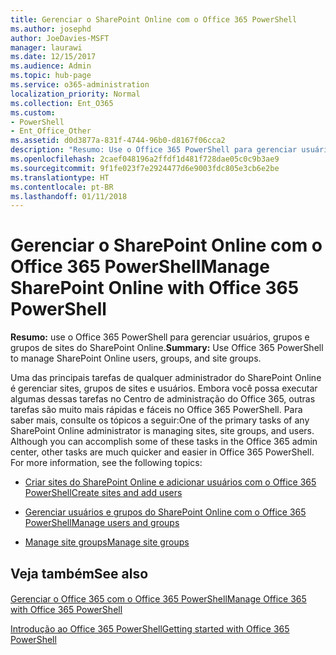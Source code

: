 ```yaml
---
title: Gerenciar o SharePoint Online com o Office 365 PowerShell
ms.author: josephd
author: JoeDavies-MSFT
manager: laurawi
ms.date: 12/15/2017
ms.audience: Admin
ms.topic: hub-page
ms.service: o365-administration
localization_priority: Normal
ms.collection: Ent_O365
ms.custom:
- PowerShell
- Ent_Office_Other
ms.assetid: d0d3877a-831f-4744-96b0-d8167f06cca2
description: "Resumo: Use o Office 365 PowerShell para gerenciar usuários, grupos e grupos de sites do SharePoint Online."
ms.openlocfilehash: 2caef048196a2ffdf1d481f728dae05c0c9b3ae9
ms.sourcegitcommit: 9f1fe023f7e2924477d6e9003fdc805e3cb6e2be
ms.translationtype: HT
ms.contentlocale: pt-BR
ms.lasthandoff: 01/11/2018
---
```

# <a name="manage-sharepoint-online-with-office-365-powershell"></a><span data-ttu-id="1cb4b-103">Gerenciar o SharePoint Online com o Office 365 PowerShell</span><span class="sxs-lookup"><span data-stu-id="1cb4b-103">Manage SharePoint Online with Office 365 PowerShell</span></span>

 <span data-ttu-id="1cb4b-104">**Resumo:** use o Office 365 PowerShell para gerenciar usuários, grupos e grupos de sites do SharePoint Online.</span><span class="sxs-lookup"><span data-stu-id="1cb4b-104">**Summary:** Use Office 365 PowerShell to manage SharePoint Online users, groups, and site groups.</span></span>
  
<span data-ttu-id="1cb4b-p101">Uma das principais tarefas de qualquer administrador do SharePoint Online é gerenciar sites, grupos de sites e usuários. Embora você possa executar algumas dessas tarefas no Centro de administração do Office 365, outras tarefas são muito mais rápidas e fáceis no Office 365 PowerShell. Para saber mais, consulte os tópicos a seguir:</span><span class="sxs-lookup"><span data-stu-id="1cb4b-p101">One of the primary tasks of any SharePoint Online administrator is managing sites, site groups, and users. Although you can accomplish some of these tasks in the Office 365 admin center, other tasks are much quicker and easier in Office 365 PowerShell. For more information, see the following topics:</span></span>
  
- <span data-ttu-id="1cb4b-108">[Criar sites do SharePoint Online e adicionar usuários com o Office 365 PowerShell](http://technet.microsoft.com/library/c55d4ccf-ab36-481a-a285-c40234e11abd.aspx)</span><span class="sxs-lookup"><span data-stu-id="1cb4b-108">[Create sites and add users](http://technet.microsoft.com/library/c55d4ccf-ab36-481a-a285-c40234e11abd.aspx)</span></span>
    
- <span data-ttu-id="1cb4b-109">[Gerenciar usuários e grupos do SharePoint Online com o Office 365 PowerShell](http://technet.microsoft.com/library/9680af2e-a965-4e62-92ee-da72105c7800.aspx)</span><span class="sxs-lookup"><span data-stu-id="1cb4b-109">[Manage users and groups](http://technet.microsoft.com/library/9680af2e-a965-4e62-92ee-da72105c7800.aspx)</span></span>
    
- <span data-ttu-id="1cb4b-110">[Manage site groups](http://technet.microsoft.com/library/122f4099-c78d-4cce-bab0-4343b04596ae.aspx)</span><span class="sxs-lookup"><span data-stu-id="1cb4b-110">[Manage site groups](http://technet.microsoft.com/library/122f4099-c78d-4cce-bab0-4343b04596ae.aspx)</span></span>
    
## <a name="see-also"></a><span data-ttu-id="1cb4b-111">Veja também</span><span class="sxs-lookup"><span data-stu-id="1cb4b-111">See also</span></span>

#### 

[<span data-ttu-id="1cb4b-112">Gerenciar o Office 365 com o Office 365 PowerShell</span><span class="sxs-lookup"><span data-stu-id="1cb4b-112">Manage Office 365 with Office 365 PowerShell</span></span>](manage-office-365-with-office-365-powershell.md)
  
[<span data-ttu-id="1cb4b-113">Introdução ao Office 365 PowerShell</span><span class="sxs-lookup"><span data-stu-id="1cb4b-113">Getting started with Office 365 PowerShell</span></span>](getting-started-with-office-365-powershell.md)

